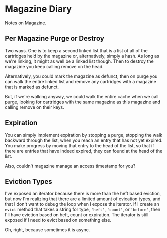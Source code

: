 # Magazine Diary

Notes on Magazine.

## Per Magazine Purge or Destroy

Two ways. One is to keep a second linked list that is a list of all of the
cartridges held by the magazine or, alternatively, simply a hash. As long as
we're linking, it might as well be a linked list though. Then to destroy the
magazine you keep calling remove on the head.

Alternatively, you could mark the magazine as defunct, then on purge you can
walk the entire linked list and remove any cartridges with a magazine that is
marked as defunct.

But, if we're walking anyway, we could walk the entire cache when we call purge,
looking for cartridges with the same magazine as this magazine and calling
remove on their keys.

## Expiration

You can simply implement expiration by stopping a purge, stopping the walk
backward through the list, when you reach an entry that has not yet expired. You
make progress by moving that entry to the head of the list, so that if there are
entries that have indeed expired, they can found at the head of the list.

Also, couldn't magazine manage an access timestamp for you?

## Eviction Types

I've exposed an iterator because there is more than the heft based eviction, but
now I'm realizing that there are a limited amount of evication types, and that I
don't want to debug the loop when I expose the iterator. If I create an `evict`
method that takes a string for type, `'heft'`, `'count'`, or `'before'`, then
I'll have eviction based on heft, count or expiration. The iterator is still
exposed if I need to evict based on something else.

Oh, right, because sometimes it is async.

